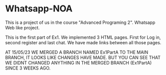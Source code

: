 # Whatsapp-NOA
This is a project of us in the course "Advanced Programing 2". Whatsapp Web like project.

This is the first part of Ex1.
We implemented 3 HTML pages.
First for Log in, second register and last chat.
We have made links between all those pages.

AT 15/05/23 WE MERGED A BRANCH NAMED Ex1PartA TO THE MAIN BRANCH, IT LOOKS LIKE CHANGES HAVE MADE. BUT YOU CAN SEE THAT 
WE DIDNT CHANGED ANYTHING IN THE MERGED BRANCH (Ex1PartA) SINCE 3 WEEKS AGO.

